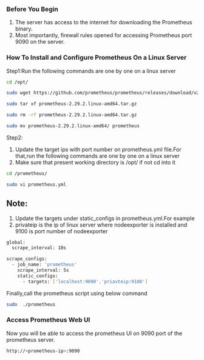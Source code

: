 ### Before You Begin
1. The server has access to the internet for downloading the Prometheus binary.
2. Most importantly, firewall rules opened for accessing Prometheus port 9090 on the server.

###  How To Install and Configure Prometheus On a Linux Server
Step1:Run the following commands are one by one on a linux server
```sh
cd /opt/
```
```sh
sudo wget https://github.com/prometheus/prometheus/releases/download/v2.29.2/prometheus-2.29.2.linux-amd64.tar.gz
```
```sh
sudo tar xf prometheus-2.29.2.linux-amd64.tar.gz
```
```sh
sudo rm -rf prometheus-2.29.2.linux-amd64.tar.gz
```
```sh
sudo mv prometheus-2.29.2.linux-amd64/ prometheus
```
Step2:
1. Update the target ips with port number on prometheus.yml file.For that,run the following commands are one by one on a linux server
2. Make sure that present working directory is /opt/ if not cd into it
```sh
cd /prometheus/
```
```sh
sudo vi prometheus.yml
```
## Note:
1. Update the targets under static_configs in prometheus.yml.For example
2. privateip is the ip of linux server where nodeexporter is installed and 9100 is port number of nodeexporter
```sh
global:
  scrape_interval: 10s

scrape_configs:
  - job_name: 'prometheus'
    scrape_interval: 5s
    static_configs:
      - targets: ['localhost:9090','priavteip:9100']
```
Finally,call the prometheus script using below command
```sh
sudo  ./prometheus
```
### Access Prometheus Web UI
Now you will be able to access the prometheus UI on 9090 port of the prometheus server.
```sh
http://<prometheus-ip>:9090
```








